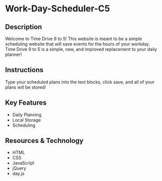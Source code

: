 # Work-Day-Scheduler-C5

## Description
Welcome to Time Drive 9 to 5! This website is meant to be a simple scheduling website that will save events for the hours of your workday. Time Drive 9 to 5 is a simple, new, and improved replacement to your daily planner!

## Instructions
Type your scheduled plans into the text blocks, click save, and all of your plans will be stored!

## Key Features
- Daily Planning
- Local Storage
- Scheduling

## Resources & Technology
- HTML
- CSS
- JavaScript
- jQuery
- day.js
